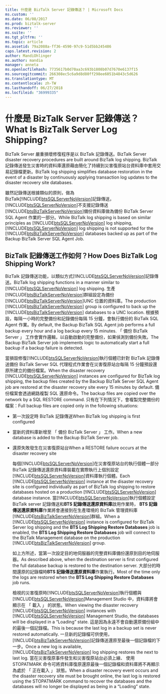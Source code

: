 ```yaml
---
title: 什麼是 BizTalk Server 記錄傳送？ | Microsoft Docs
ms.custom: ''
ms.date: 06/08/2017
ms.prod: biztalk-server
ms.reviewer: ''
ms.suite: ''
ms.tgt_pltfrm: ''
ms.topic: article
ms.assetid: 79a2088a-ff36-4590-97c9-51d5bb245486
caps.latest.revision: 2
author: MandiOhlinger
ms.author: mandia
manager: anneta
ms.openlocfilehash: 7735617b0d70aa3c693b1808b07d7670e6137f15
ms.sourcegitcommit: 266308ec5c6a9d8d80ff298ee6051b4843c5d626
ms.translationtype: MT
ms.contentlocale: zh-TW
ms.lasthandoff: 06/27/2018
ms.locfileid: "36999335"
---
```

# <a name="what-is-biztalk-server-log-shipping"></a><span data-ttu-id="8d5a0-103">什麼是 BizTalk Server 記錄傳送？</span><span class="sxs-lookup"><span data-stu-id="8d5a0-103">What Is BizTalk Server Log Shipping?</span></span>
<span data-ttu-id="8d5a0-104">BizTalk Server 嚴重損壞修復程序是以 BizTalk 記錄傳送。</span><span class="sxs-lookup"><span data-stu-id="8d5a0-104">BizTalk Server disaster recovery procedures are built around BizTalk log shipping.</span></span> <span data-ttu-id="8d5a0-105">BizTalk 記錄傳送發生災害時的資料庫還原藉由簡化了持續到災害復原站台資料庫中套用交易記錄檔更新。</span><span class="sxs-lookup"><span data-stu-id="8d5a0-105">BizTalk log shipping simplifies database restoration in the event of a disaster by continuously applying transaction log updates to the disaster recovery site databases.</span></span>  
  
 <span data-ttu-id="8d5a0-106">雖然記錄傳送根據類似的原則，做為 BizTalk[!INCLUDE[btsSQLServerNoVersion](../includes/btssqlservernoversion-md.md)]記錄傳送，[!INCLUDE[btsSQLServerNoVersion](../includes/btssqlservernoversion-md.md)]不支援記錄傳送[!INCLUDE[btsBizTalkServerNoVersion](../includes/btsbiztalkservernoversion-md.md)]備份資料庫做為備份 BizTalk Server SQL Agent 作業的一部分。</span><span class="sxs-lookup"><span data-stu-id="8d5a0-106">While BizTalk log shipping is based on similar principles as [!INCLUDE[btsSQLServerNoVersion](../includes/btssqlservernoversion-md.md)] log shipping, [!INCLUDE[btsSQLServerNoVersion](../includes/btssqlservernoversion-md.md)] log shipping is not supported for the [!INCLUDE[btsBizTalkServerNoVersion](../includes/btsbiztalkservernoversion-md.md)] databases backed up as part of the Backup BizTalk Server SQL Agent Job.</span></span>  
  
## <a name="how-does-biztalk-log-shipping-work"></a><span data-ttu-id="8d5a0-107">BizTalk 記錄傳送工作如何？</span><span class="sxs-lookup"><span data-stu-id="8d5a0-107">How Does BizTalk Log Shipping Work?</span></span>  
 <span data-ttu-id="8d5a0-108">BizTalk 記錄傳送功能，以類似方式[!INCLUDE[btsSQLServerNoVersion](../includes/btssqlservernoversion-md.md)]記錄傳送。</span><span class="sxs-lookup"><span data-stu-id="8d5a0-108">BizTalk log shipping functions in a manner similar to [!INCLUDE[btsSQLServerNoVersion](../includes/btssqlservernoversion-md.md)] log shipping.</span></span> <span data-ttu-id="8d5a0-109">生產[!INCLUDE[btsBizTalkServerNoVersion](../includes/btsbiztalkservernoversion-md.md)]群組設定為備份[!INCLUDE[btsBizTalkServerNoVersion](../includes/btsbiztalkservernoversion-md.md)]UNC 位置的資料庫。</span><span class="sxs-lookup"><span data-stu-id="8d5a0-109">The production [!INCLUDE[btsBizTalkServerNoVersion](../includes/btsbiztalkservernoversion-md.md)] group is configured to back up the [!INCLUDE[btsBizTalkServerNoVersion](../includes/btsbiztalkservernoversion-md.md)] databases to a UNC location.</span></span> <span data-ttu-id="8d5a0-110">根據預設，每隔一小時的完整備份和記錄備份每隔 15 分鐘，會執行備份的 BizTalk SQL Agent 作業。</span><span class="sxs-lookup"><span data-stu-id="8d5a0-110">By default, the Backup BizTalk SQL Agent job performs a full backup every hour and a log backup every 15 minutes.</span></span> <span data-ttu-id="8d5a0-111">「 備份 BizTalk Server 」 工作會實作邏輯，以自動啟動的完整備份，如果偵測到備份失敗。</span><span class="sxs-lookup"><span data-stu-id="8d5a0-111">The Backup BizTalk Server job implements logic to automatically start a full backup if a backup failure is detected.</span></span>  
  
 <span data-ttu-id="8d5a0-112">當損毀修復[!INCLUDE[btsSQLServerNoVersion](../includes/btssqlservernoversion-md.md)]執行個體已針對 BizTalk 記錄傳送備份 BizTalk Server SQL 代理程式作業會在災害復原站台每隔 15 分鐘預設還原所建立的備份檔案。</span><span class="sxs-lookup"><span data-stu-id="8d5a0-112">When the disaster recovery [!INCLUDE[btsSQLServerNoVersion](../includes/btssqlservernoversion-md.md)] instances are configured for BizTalk log shipping, the backup files created by the Backup BizTalk Server SQL Agent job are restored at the disaster recovery site every 15 minutes by default.</span></span> <span data-ttu-id="8d5a0-113">備份檔案會透過網路複製 SQL 還原命令。</span><span class="sxs-lookup"><span data-stu-id="8d5a0-113">The backup files are copied over the network by a SQL RESTORE command.</span></span> <span data-ttu-id="8d5a0-114">只有在下列情況下，會複製完整備份的檔案：</span><span class="sxs-lookup"><span data-stu-id="8d5a0-114">Full backup files are copied only in the following situations:</span></span>  
  
- <span data-ttu-id="8d5a0-115">第一次設定時 BizTalk 記錄傳送</span><span class="sxs-lookup"><span data-stu-id="8d5a0-115">When BizTalk log shipping is first configured</span></span>  
  
- <span data-ttu-id="8d5a0-116">當新的資料庫新增至 「 備份 BizTalk Server 」 工作。</span><span class="sxs-lookup"><span data-stu-id="8d5a0-116">When a new database is added to the Backup BizTalk Server job.</span></span>  
  
- <span data-ttu-id="8d5a0-117">還原失敗發生在災害復原站台</span><span class="sxs-lookup"><span data-stu-id="8d5a0-117">When a RESTORE failure occurs at the disaster recovery site</span></span>  
  
  <span data-ttu-id="8d5a0-118">每個[!INCLUDE[btsSQLServerNoVersion](../includes/btssqlservernoversion-md.md)]在災害復原站台的執行個體一部分 BizTalk 記錄傳送還原資料庫裝載在實際執行上個別設定[!INCLUDE[btsSQLServerNoVersion](../includes/btssqlservernoversion-md.md)]資料庫執行個體。</span><span class="sxs-lookup"><span data-stu-id="8d5a0-118">Each [!INCLUDE[btsSQLServerNoVersion](../includes/btssqlservernoversion-md.md)] instance at the disaster recovery site is configured individually as part of BizTalk log shipping to restore databases hosted on a production [!INCLUDE[btsSQLServerNoVersion](../includes/btssqlservernoversion-md.md)] database instance.</span></span> <span data-ttu-id="8d5a0-119">當[!INCLUDE[btsSQLServerNoVersion](../includes/btssqlservernoversion-md.md)]執行個體設定 BizTalk server 記錄傳送和**BTS 記錄傳送還原資料庫**啟用作業時， **BTS 記錄傳送還原資料庫**作業將會連接到在生產環境的 BizTalk 管理資料庫[!INCLUDE[btsBizTalkServerNoVersion](../includes/btsbiztalkservernoversion-md.md)]群組。</span><span class="sxs-lookup"><span data-stu-id="8d5a0-119">When a [!INCLUDE[btsSQLServerNoVersion](../includes/btssqlservernoversion-md.md)] instance is configured for BizTalk Server log shipping and the **BTS Log Shipping Restore Databases** job is enabled, the **BTS Log Shipping Restore Databases** job will connect to the BizTalk Management database on the production [!INCLUDE[btsBizTalkServerNoVersion](../includes/btsbiztalkservernoversion-md.md)] group.</span></span>  
  
  <span data-ttu-id="8d5a0-120">如上方所述，當第一次設定目的地伺服器的完整資料庫備份還原到目的地伺服器。</span><span class="sxs-lookup"><span data-stu-id="8d5a0-120">As described above, when the destination server is first configured the full database backup is restored to the destination server.</span></span> <span data-ttu-id="8d5a0-121">大部分的時間還原的記錄檔時**BTS 記錄傳送還原資料庫**作業執行。</span><span class="sxs-lookup"><span data-stu-id="8d5a0-121">Most of the time only the logs are restored when the **BTS Log Shipping Restore Databases** job runs.</span></span>  
  
  <span data-ttu-id="8d5a0-122">檢視的災害復原時[!INCLUDE[btsSQLServerNoVersion](../includes/btssqlservernoversion-md.md)]執行個體與[!INCLUDE[btsSQLServerNoVersion](../includes/btssqlservernoversion-md.md)]Management Studio 中，資料庫將會顯示在 「 載入 」 的狀態。</span><span class="sxs-lookup"><span data-stu-id="8d5a0-122">When viewing the disaster recovery [!INCLUDE[btsSQLServerNoVersion](../includes/btssqlservernoversion-md.md)] instances with [!INCLUDE[btsSQLServerNoVersion](../includes/btssqlservernoversion-md.md)] Management Studio, the databases will be displayed in a “Loading” state.</span></span> <span data-ttu-id="8d5a0-123">這是因為永遠不會自動還原備份組中的最後一個記錄檔。</span><span class="sxs-lookup"><span data-stu-id="8d5a0-123">This is because the last log in a backup set is never restored automatically.</span></span> <span data-ttu-id="8d5a0-124">一旦新的記錄檔可供使用，[!INCLUDE[btsBizTalkServerNoVersion](../includes/btsbiztalkservernoversion-md.md)]記錄傳送還原至最後一個記錄檔的下一步。</span><span class="sxs-lookup"><span data-stu-id="8d5a0-124">Once a new log is available, [!INCLUDE[btsBizTalkServerNoVersion](../includes/btsbiztalkservernoversion-md.md)] log shipping restores the next to last log.</span></span> <span data-ttu-id="8d5a0-125">當在災害復原事件發生和災害復原站台必須上線、 使用 STOPATMARK 命令可將資料庫復原還原最後一個記錄檔和資料庫將不再顯示為處於 「 正在載入 」 狀態。</span><span class="sxs-lookup"><span data-stu-id="8d5a0-125">When a disaster recovery event occurs and the disaster recovery site must be brought online, the last log is restored using the STOPATMARK command to recover the databases and the databases will no longer be displayed as being in a “Loading” state.</span></span>